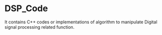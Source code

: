 # DSP_Code
It contains C++ codes or implementations of algorithm to manipulate Digital signal processing related function.
